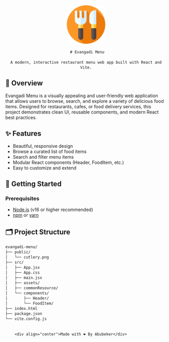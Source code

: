 <div align="center">
	<img src="public/cutlery.png" alt="Evangadi Menu Logo" width="120"/>
  
	 # Evangadi Menu

	A modern, interactive restaurant menu web app built with React and Vite.
</div>


## 🌟 Overview
Evangadi Menu is a visually appealing and user-friendly web application that allows users to browse, search, and explore a variety of delicious food items. Designed for restaurants, cafes, or food delivery services, this project demonstrates clean UI, reusable components, and modern React best practices.


## ✨ Features
- Beautiful, responsive design
- Browse a curated list of food items
- Search and filter menu items
- Modular React components (Header, FoodItem, etc.)
- Easy to customize and extend


## 🚀 Getting Started

### Prerequisites
- [Node.js](https://nodejs.org/) (v16 or higher recommended)
- [npm](https://www.npmjs.com/) or [yarn](https://yarnpkg.com/)


## 🗂️ Project Structure
```
evangadi-menu/
├── public/
│   └── cutlery.png
├── src/
│   ├── App.jsx
│   ├── App.css
│   ├── main.jsx
│   ├── assets/
│   ├── commonResource/
│   └── components/
│       ├── Header/
│       └── FoodItem/
├── index.html
├── package.json
└── vite.config.js


	<div align="center">Made with ❤️ By Abubeker</div>
